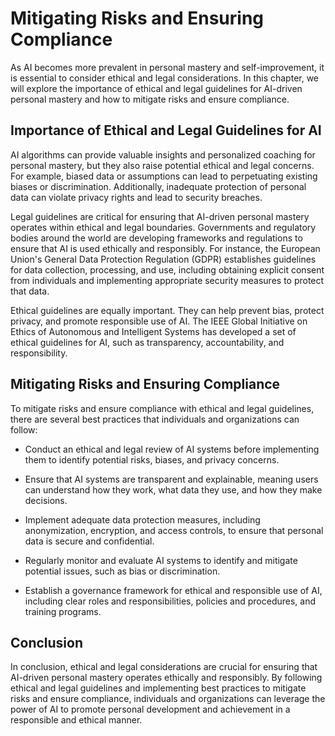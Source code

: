 Mitigating Risks and Ensuring Compliance
====================================================================================================================

As AI becomes more prevalent in personal mastery and self-improvement, it is essential to consider ethical and legal considerations. In this chapter, we will explore the importance of ethical and legal guidelines for AI-driven personal mastery and how to mitigate risks and ensure compliance.

Importance of Ethical and Legal Guidelines for AI
-------------------------------------------------

AI algorithms can provide valuable insights and personalized coaching for personal mastery, but they also raise potential ethical and legal concerns. For example, biased data or assumptions can lead to perpetuating existing biases or discrimination. Additionally, inadequate protection of personal data can violate privacy rights and lead to security breaches.

Legal guidelines are critical for ensuring that AI-driven personal mastery operates within ethical and legal boundaries. Governments and regulatory bodies around the world are developing frameworks and regulations to ensure that AI is used ethically and responsibly. For instance, the European Union's General Data Protection Regulation (GDPR) establishes guidelines for data collection, processing, and use, including obtaining explicit consent from individuals and implementing appropriate security measures to protect that data.

Ethical guidelines are equally important. They can help prevent bias, protect privacy, and promote responsible use of AI. The IEEE Global Initiative on Ethics of Autonomous and Intelligent Systems has developed a set of ethical guidelines for AI, such as transparency, accountability, and responsibility.

Mitigating Risks and Ensuring Compliance
----------------------------------------

To mitigate risks and ensure compliance with ethical and legal guidelines, there are several best practices that individuals and organizations can follow:

* Conduct an ethical and legal review of AI systems before implementing them to identify potential risks, biases, and privacy concerns.

* Ensure that AI systems are transparent and explainable, meaning users can understand how they work, what data they use, and how they make decisions.

* Implement adequate data protection measures, including anonymization, encryption, and access controls, to ensure that personal data is secure and confidential.

* Regularly monitor and evaluate AI systems to identify and mitigate potential issues, such as bias or discrimination.

* Establish a governance framework for ethical and responsible use of AI, including clear roles and responsibilities, policies and procedures, and training programs.

Conclusion
----------

In conclusion, ethical and legal considerations are crucial for ensuring that AI-driven personal mastery operates ethically and responsibly. By following ethical and legal guidelines and implementing best practices to mitigate risks and ensure compliance, individuals and organizations can leverage the power of AI to promote personal development and achievement in a responsible and ethical manner.
